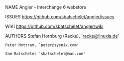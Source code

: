 NAME
    Angler - Interchange 6 webstore

ISSUES
    https://github.com/sbatschelet/angler/issues

WIKI
    https://github.com/sbatschelet/angler/wiki

AUTHORS
    Stefan Hornburg (Racke), `racke@linuxia.de'

    Peter Mottram, `peter@sysnix.com'

    Sam Batschelet `sbatschelet@mac.com'
